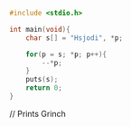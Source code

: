 ```c
#include <stdio.h>

int main(void){
    char s[] = "Hsjodi", *p;

    for(p = s; *p; p++){
        --*p;
    }
    puts(s);
    return 0;
}
```

// Prints Grinch
